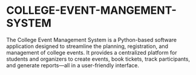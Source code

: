# COLLEGE-EVENT-MANGEMENT-SYSTEM
The College Event Management System is a Python-based software application designed to streamline the planning, registration, and management of college events. It provides a centralized platform for students and organizers to create events, book tickets, track participants, and generate reports—all in a user-friendly interface.​  ​
